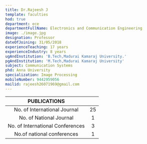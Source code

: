 ```yaml
---
title: Dr.Rajeesh J
template: faculties
hod: true
department: ece
departmentFullName: Electronics and Communication Engineering
image: ./image.jpg
designation: Professor
dateOfJoining: 31/05/2018
experienceTeaching: 17 years
experienceIndustry: 8 years
ugAndInstitution: 'B.Tech,Madurai Kamaraj University.'
pgAndInstitution: 'M.Tech,Madurai Kamaraj University'
subject: Communication Systems
phd: Anna University
specialization: Image Processing
mobileNumber: 9442959056
mailid: rajeesh26071969@gmail.com
---
```


|           PUBLICATIONS           |     |
| :------------------------------: | :-: |
|   No. of International Journal   | 25  |
|     No. of National Journal      |  1  |
| No. of International Conferences |  3  |
|    No.of national conferences    |  1  |

